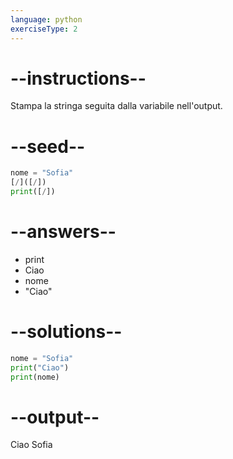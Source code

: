 ```yaml
---
language: python
exerciseType: 2
---
```


# --instructions--

Stampa la stringa seguita dalla variabile nell'output.

# --seed--

```python
nome = "Sofia"
[/]([/])
print([/])
```

# --answers--

- print
- Ciao
- nome
- "Ciao"

# --solutions--

```python
nome = "Sofia"
print("Ciao")
print(nome)
```

# --output--

Ciao
Sofia
